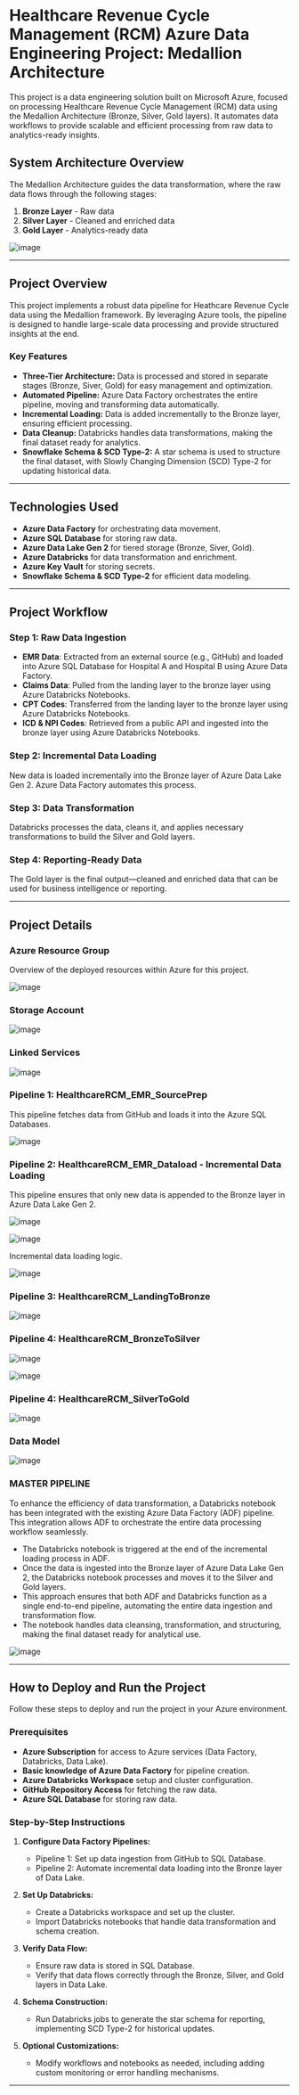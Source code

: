 # **Healthcare Revenue Cycle Management (RCM) Azure Data Engineering Project: Medallion Architecture**

This project is a data engineering solution built on Microsoft Azure, focused on processing Healthcare Revenue Cycle Management (RCM) data using the Medallion Architecture (Bronze, Silver, Gold layers). It automates data workflows to provide scalable and efficient processing from raw data to analytics-ready insights.

## **System Architecture Overview**

The Medallion Architecture guides the data transformation, where the raw data flows through the following stages:

1. **Bronze Layer** - Raw data
2. **Silver Layer** - Cleaned and enriched data
3. **Gold Layer** - Analytics-ready data

![image](https://github.com/iamtushaar/HealthcareRCM_ADE_Project/blob/50ddb73fc0196a42e98e2d0d89b25d87917ca7a2/Project%20Screenshots/Architechture%20Dia.png)

---

## **Project Overview**

This project implements a robust data pipeline for Heathcare Revenue Cycle data using the Medallion framework. By leveraging Azure tools, the pipeline is designed to handle large-scale data processing and provide structured insights at the end.

### **Key Features**

- **Three-Tier Architecture:** Data is processed and stored in separate stages (Bronze, Siver, Gold) for easy management and optimization.
- **Automated Pipeline:** Azure Data Factory orchestrates the entire pipeline, moving and transforming data automatically.
- **Incremental Loading:** Data is added incrementally to the Bronze layer, ensuring efficient processing.
- **Data Cleanup:** Databricks handles data transformations, making the final dataset ready for analytics.
- **Snowflake Schema & SCD Type-2:** A star schema is used to structure the final dataset, with Slowly Changing Dimension (SCD) Type-2 for updating historical data.

---

## **Technologies Used**

- **Azure Data Factory** for orchestrating data movement.
- **Azure SQL Database** for storing raw data.
- **Azure Data Lake Gen 2** for tiered storage (Bronze, Siver, Gold).
- **Azure Databricks** for data transformation and enrichment.
- **Azure Key Vault** for storing secrets.
- **Snowflake Schema & SCD Type-2** for efficient data modeling.

---

## **Project Workflow**

### **Step 1: Raw Data Ingestion**

- **EMR Data**: Extracted from an external source (e.g., GitHub) and loaded into Azure SQL Database for Hospital A and Hospital B using Azure Data Factory.
- **Claims Data**: Pulled from the landing layer to the bronze layer using Azure Databricks Notebooks.
- **CPT Codes**: Transferred from the landing layer to the bronze layer using Azure Databricks Notebooks.
- **ICD & NPI Codes**: Retrieved from a public API and ingested into the bronze layer using Azure Databricks Notebooks.

### **Step 2: Incremental Data Loading**
New data is loaded incrementally into the Bronze layer of Azure Data Lake Gen 2. Azure Data Factory automates this process.

### **Step 3: Data Transformation**
Databricks processes the data, cleans it, and applies necessary transformations to build the Silver and Gold layers.

### **Step 4: Reporting-Ready Data**
The Gold layer is the final output—cleaned and enriched data that can be used for business intelligence or reporting.

---

## **Project Details**

### **Azure Resource Group**

Overview of the deployed resources within Azure for this project.

![image](https://github.com/iamtushaar/HealthcareRCM_ADE_Project/blob/50ddb73fc0196a42e98e2d0d89b25d87917ca7a2/Project%20Screenshots/Resources.png)


### **Storage Account**

![image](https://github.com/iamtushaar/HealthcareRCM_ADE_Project/blob/8bac4e8ff1f013afa7f0e8f2eae5a88e7fae72ec/Project%20Screenshots/StorageAccount.png)


### **Linked Services**

![image](https://github.com/iamtushaar/HealthcareRCM_ADE_Project/blob/8bac4e8ff1f013afa7f0e8f2eae5a88e7fae72ec/Project%20Screenshots/LinkedServices.png)


### **Pipeline 1: HealthcareRCM_EMR_SourcePrep**

This pipeline fetches data from GitHub and loads it into the Azure SQL Databases.

![image](https://github.com/iamtushaar/HealthcareRCM_ADE_Project/blob/d11a204ec3e4c25be11c225993e083d6497f28e5/Project%20Screenshots/HealthcareRCM_EMR_Source_Prep.png)

### **Pipeline 2: HealthcareRCM_EMR_Dataload - Incremental Data Loading**

This pipeline ensures that only new data is appended to the Bronze layer in Azure Data Lake Gen 2.

![image](https://github.com/iamtushaar/HealthcareRCM_ADE_Project/blob/d11a204ec3e4c25be11c225993e083d6497f28e5/Project%20Screenshots/HealthcareRCM_EMR_Dataload1.png)

![image](https://github.com/iamtushaar/HealthcareRCM_ADE_Project/blob/d11a204ec3e4c25be11c225993e083d6497f28e5/Project%20Screenshots/HealthcareRCM_EMR_Dataload2.png)

Incremental data loading logic.

![image](https://github.com/iamtushaar/HealthcareRCM_ADE_Project/blob/8bac4e8ff1f013afa7f0e8f2eae5a88e7fae72ec/Project%20Screenshots/EMR_Incremental_Data_Ingestion_Logic.png)


### **Pipeline 3: HealthcareRCM_LandingToBronze**

![image](https://github.com/iamtushaar/HealthcareRCM_ADE_Project/blob/8bac4e8ff1f013afa7f0e8f2eae5a88e7fae72ec/Project%20Screenshots/HealthcareRCM_LandingToBronze.png)


### **Pipeline 4: HealthcareRCM_BronzeToSilver**

![image](https://github.com/iamtushaar/HealthcareRCM_ADE_Project/blob/8bac4e8ff1f013afa7f0e8f2eae5a88e7fae72ec/Project%20Screenshots/HealthcareRCM_BronzeToSilver1.png)

![image](https://github.com/iamtushaar/HealthcareRCM_ADE_Project/blob/8bac4e8ff1f013afa7f0e8f2eae5a88e7fae72ec/Project%20Screenshots/HealthcareRCM_BronzeToSilver2.png)


### **Pipeline 4: HealthcareRCM_SilverToGold**

![image](https://github.com/iamtushaar/HealthcareRCM_ADE_Project/blob/8bac4e8ff1f013afa7f0e8f2eae5a88e7fae72ec/Project%20Screenshots/HealthcareRCM_SilverToGold.png)

### **Data Model**

![image](https://github.com/iamtushaar/HealthcareRCM_ADE_Project/blob/8bac4e8ff1f013afa7f0e8f2eae5a88e7fae72ec/Project%20Screenshots/Data%20Model.png)


### **MASTER PIPELINE**

To enhance the efficiency of data transformation, a Databricks notebook has been integrated with the existing Azure Data Factory (ADF) pipeline. This integration allows ADF to orchestrate the entire data processing workflow seamlessly.

- The Databricks notebook is triggered at the end of the incremental loading process in ADF.
- Once the data is ingested into the Bronze layer of Azure Data Lake Gen 2, the Databricks notebook processes and moves it to the Silver and Gold layers.
- This approach ensures that both ADF and Databricks function as a single end-to-end pipeline, automating the entire data ingestion and transformation flow.
- The notebook handles data cleansing, transformation, and structuring, making the final dataset ready for analytical use.

![image](https://github.com/iamtushaar/HealthcareRCM_ADE_Project/blob/d11a204ec3e4c25be11c225993e083d6497f28e5/Project%20Screenshots/HealthcareRCM_Master%20Pipeline.png)


---

## **How to Deploy and Run the Project**

Follow these steps to deploy and run the project in your Azure environment.

### **Prerequisites**
- **Azure Subscription** for access to Azure services (Data Factory, Databricks, Data Lake).
- **Basic knowledge of Azure Data Factory** for pipeline creation.
- **Azure Databricks Workspace** setup and cluster configuration.
- **GitHub Repository Access** for fetching the raw data.
- **Azure SQL Database** for storing raw data.

### **Step-by-Step Instructions**

1. **Configure Data Factory Pipelines:**
   - Pipeline 1: Set up data ingestion from GitHub to SQL Database.
   - Pipeline 2: Automate incremental data loading into the Bronze layer of Data Lake.

2. **Set Up Databricks:**
   - Create a Databricks workspace and set up the cluster.
   - Import Databricks notebooks that handle data transformation and schema creation.

3. **Verify Data Flow:**
   - Ensure raw data is stored in SQL Database.
   - Verify that data flows correctly through the Bronze, Silver, and Gold layers in Data Lake.

4. **Schema Construction:**
   - Run Databricks jobs to generate the star schema for reporting, implementing SCD Type-2 for historical updates.

5. **Optional Customizations:**
   - Modify workflows and notebooks as needed, including adding custom monitoring or error handling mechanisms.

---
